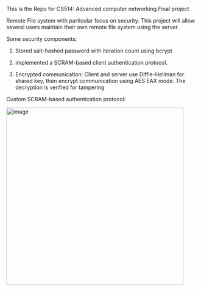 This is the Repo for CS514: Advanced computer networking Final project

Remote File system with particular focus on security.
This project will allow several users maintain their own remote file system using the server.

Some security components:
1) Stored salt-hashed password with iteration count using bcrypt

2) implemented a SCRAM-based client authentication protocol.

3) Encrypted communication: Client and server use Diffie-Hellman for shared key, then encrypt communication using AES EAX mode. The decryption is verified for tampering


Custom SCRAM-based authentication protocol:

<img width="465" alt="image" src="https://user-images.githubusercontent.com/41854864/207993850-9bf08763-1f14-4b76-95f4-bfe8ecbcaa5d.png">

